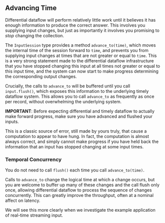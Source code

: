 ## Advancing Time

Differential dataflow will perform relatively little work until it believes it has enough information to produce the correct answer. This involves you supplying input changes, but just as importantly it involves you promising to *stop* changing the collection.

The `InputSession` type provides a method `advance_to(time)`, which moves the internal time of the session forward to `time`, and prevents you from supplying input changes at times that are not greater or equal to `time`. This is a very strong statement made to the differential dataflow infrastructure that you have stopped changing this input at all times not greater or equal to this input time, and the system can now start to make progress determining the corresponding output changes.

Crucially, the calls to `advance_to` will be buffered until you call `input.flush()`, which exposes this information to the underlying timely dataflow system. This allows you to call `advance_to` as frequently as once per record, without overwhelming the underlying system.

**IMPORTANT**: Before expecting differential and timely dataflow to actually make forward progress, make sure you have advanced and flushed your inputs.

This is a classic source of error, still made by yours truly, that cause a computation to appear to have hung. In fact, the computation is almost always correct, and simply cannot make progress if you have held back the information that an input has stopped changing at some input times.

### Temporal Concurrency

You do not need to call `flush()` each time you call `advance_to(time)`.

Calls to `advance_to` change the logical time at which a change occurs, but you are welcome to buffer up many of these changes and the call flush only once, allowing differential dataflow to process the sequence of changes concurrently. This can greatly improve the throughput, often at a nominal affect on latency.

We will see this more clearly when we investigate the example application of real-time streaming input.